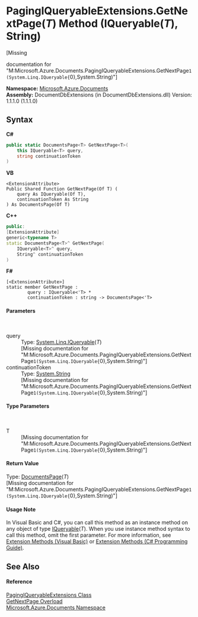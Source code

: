 # PagingIQueryableExtensions.GetNextPage(*T*) Method (IQueryable(*T*), String)
 

\[Missing <summary> documentation for "M:Microsoft.Azure.Documents.PagingIQueryableExtensions.GetNextPage``1(System.Linq.IQueryable{``0},System.String)"\]

**Namespace:**&nbsp;<a href="856b2e23-9c8b-2618-f913-67d85d500616">Microsoft.Azure.Documents</a><br />**Assembly:**&nbsp;DocumentDbExtensions (in DocumentDbExtensions.dll) Version: 1.1.1.0 (1.1.1.0)

## Syntax

**C#**<br />
``` C#
public static DocumentsPage<T> GetNextPage<T>(
	this IQueryable<T> query,
	string continuationToken
)

```

**VB**<br />
``` VB
<ExtensionAttribute>
Public Shared Function GetNextPage(Of T) ( 
	query As IQueryable(Of T),
	continuationToken As String
) As DocumentsPage(Of T)
```

**C++**<br />
``` C++
public:
[ExtensionAttribute]
generic<typename T>
static DocumentsPage<T>^ GetNextPage(
	IQueryable<T>^ query, 
	String^ continuationToken
)
```

**F#**<br />
``` F#
[<ExtensionAttribute>]
static member GetNextPage : 
        query : IQueryable<'T> * 
        continuationToken : string -> DocumentsPage<'T> 

```


#### Parameters
&nbsp;<dl><dt>query</dt><dd>Type: <a href="http://msdn2.microsoft.com/en-us/library/bb351562" target="_blank">System.Linq.IQueryable</a>(*T*)<br />\[Missing <param name="query"/> documentation for "M:Microsoft.Azure.Documents.PagingIQueryableExtensions.GetNextPage``1(System.Linq.IQueryable{``0},System.String)"\]</dd><dt>continuationToken</dt><dd>Type: <a href="http://msdn2.microsoft.com/en-us/library/s1wwdcbf" target="_blank">System.String</a><br />\[Missing <param name="continuationToken"/> documentation for "M:Microsoft.Azure.Documents.PagingIQueryableExtensions.GetNextPage``1(System.Linq.IQueryable{``0},System.String)"\]</dd></dl>

#### Type Parameters
&nbsp;<dl><dt>T</dt><dd>\[Missing <typeparam name="T"/> documentation for "M:Microsoft.Azure.Documents.PagingIQueryableExtensions.GetNextPage``1(System.Linq.IQueryable{``0},System.String)"\]</dd></dl>

#### Return Value
Type: <a href="5a3674e4-2b1a-2bad-ab7b-08208cdce377">DocumentsPage</a>(*T*)<br />\[Missing <returns> documentation for "M:Microsoft.Azure.Documents.PagingIQueryableExtensions.GetNextPage``1(System.Linq.IQueryable{``0},System.String)"\]

#### Usage Note
In Visual Basic and C#, you can call this method as an instance method on any object of type <a href="http://msdn2.microsoft.com/en-us/library/bb351562" target="_blank">IQueryable</a>(*T*). When you use instance method syntax to call this method, omit the first parameter. For more information, see <a href="http://msdn.microsoft.com/en-us/library/bb384936.aspx">Extension Methods (Visual Basic)</a> or <a href="http://msdn.microsoft.com/en-us/library/bb383977.aspx">Extension Methods (C# Programming Guide)</a>.

## See Also


#### Reference
<a href="8c2e3a03-f1de-8b54-74c8-f5360d57c48e">PagingIQueryableExtensions Class</a><br /><a href="ad3102c8-7723-302d-0725-593bebe332e8">GetNextPage Overload</a><br /><a href="856b2e23-9c8b-2618-f913-67d85d500616">Microsoft.Azure.Documents Namespace</a><br />